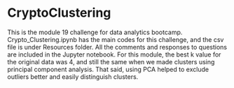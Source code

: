 # CryptoClustering
This is the module 19 challenge for data analytics bootcamp. Crypto_Clustering.ipynb has the main codes for this challenge, and the csv file is under Resources folder. 
All the comments and responses to questions are included in the Jupyter notebook. For this module, the best k value for the original data was 4, and still the same when we made clusters using principal component analysis. That said, using PCA helped to exclude outliers better and easily distinguish clusters.
